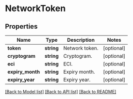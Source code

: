 # NetworkToken

## Properties
Name | Type | Description | Notes
------------ | ------------- | ------------- | -------------
**token** | **string** | Network token. | [optional] 
**cryptogram** | **string** | Cryptogram. | [optional] 
**eci** | **string** | ECI. | [optional] 
**expiry_month** | **string** | Expiry month. | [optional] 
**expiry_year** | **string** | Expiry year. | [optional] 

[[Back to Model list]](../../README.md#documentation-for-models) [[Back to API list]](../../README.md#documentation-for-api-endpoints) [[Back to README]](../../README.md)

